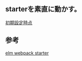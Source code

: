 ## starterを素直に動かす。

[初期設定時点](https://github.com/hibohiboo/wasureta/tree/167566e4820be1ec3a04eae4de282842d9b07e89)  




## 参考

[elm webpack starter][*1]

[*1]:https://github.com/simonh1000/elm-webpack-starter/blob/master/package.json
